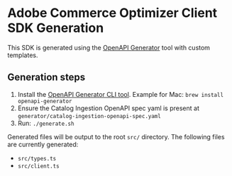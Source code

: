 # Adobe Commerce Optimizer Client SDK Generation

This SDK is generated using the [OpenAPI Generator](https://openapi-generator.tech/docs/customization/) tool with custom templates.

## Generation steps

1. Install the [OpenAPI Generator CLI tool](https://openapi-generator.tech/docs/installation). Example for Mac: `brew install openapi-generator`
2. Ensure the Catalog Ingestion OpenAPI spec yaml is present at `generator/catalog-ingestion-openapi-spec.yaml`
3. Run: `./generate.sh`

Generated files will be output to the root `src/` directory. The following files are currently generated:

- `src/types.ts`
- `src/client.ts`
